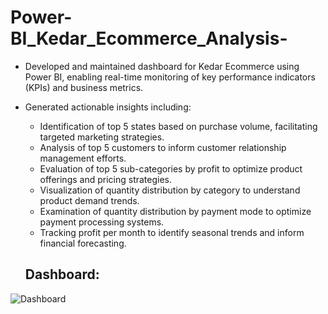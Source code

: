 # Power-BI_Kedar_Ecommerce_Analysis-

- Developed and maintained dashboard for Kedar Ecommerce using Power BI, enabling real-time monitoring of key performance indicators (KPIs) and business metrics.
- Generated actionable insights including:
  - Identification of top 5 states based on purchase volume, facilitating targeted marketing strategies.
  - Analysis of top 5 customers to inform customer relationship management efforts.
  - Evaluation of top 5 sub-categories by profit to optimize product offerings and pricing strategies.
  - Visualization of quantity distribution by category to understand product demand trends.
  - Examination of quantity distribution by payment mode to optimize payment processing systems.
  - Tracking profit per month to identify seasonal trends and inform financial forecasting.

  ## Dashboard:
![Dashboard](https://github.com/theadithya/Power-BI_Kedar_Ecommerce_Analysis/assets/155057818/2592fe55-52d5-45ef-a80a-c757be56fa65)

  
